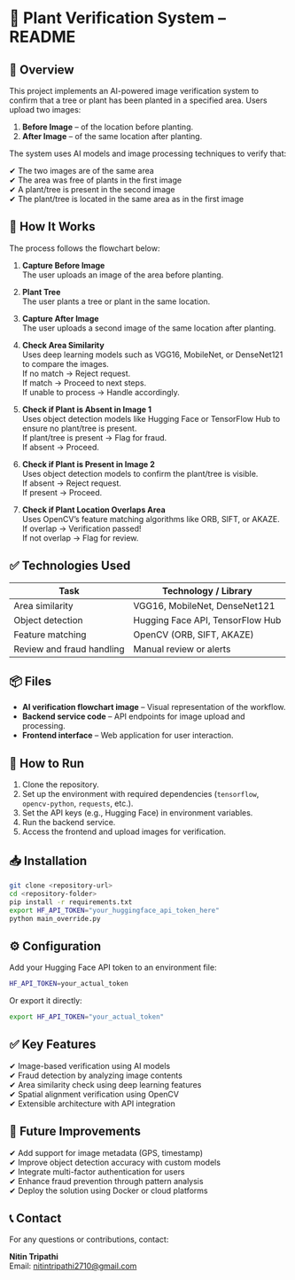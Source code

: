 
# 🌱 Plant Verification System – README

## 📖 Overview
This project implements an AI-powered image verification system to confirm that a tree or plant has been planted in a specified area. Users upload two images:

1. **Before Image** – of the location before planting.
2. **After Image** – of the same location after planting.

The system uses AI models and image processing techniques to verify that:

✔ The two images are of the same area  
✔ The area was free of plants in the first image  
✔ A plant/tree is present in the second image  
✔ The plant/tree is located in the same area as in the first image

## 📂 How It Works

The process follows the flowchart below:

1. **Capture Before Image**  
   The user uploads an image of the area before planting.

2. **Plant Tree**  
   The user plants a tree or plant in the same location.

3. **Capture After Image**  
   The user uploads a second image of the same location after planting.

4. **Check Area Similarity**  
   Uses deep learning models such as VGG16, MobileNet, or DenseNet121 to compare the images.  
   If no match → Reject request.  
   If match → Proceed to next steps.  
   If unable to process → Handle accordingly.

5. **Check if Plant is Absent in Image 1**  
   Uses object detection models like Hugging Face or TensorFlow Hub to ensure no plant/tree is present.  
   If plant/tree is present → Flag for fraud.  
   If absent → Proceed.

6. **Check if Plant is Present in Image 2**  
   Uses object detection models to confirm the plant/tree is visible.  
   If absent → Reject request.  
   If present → Proceed.

7. **Check if Plant Location Overlaps Area**  
   Uses OpenCV’s feature matching algorithms like ORB, SIFT, or AKAZE.  
   If overlap → Verification passed!  
   If not overlap → Flag for review.

## ✅ Technologies Used

| Task                        | Technology / Library      |
|----------------------------|---------------------------|
| Area similarity            | VGG16, MobileNet, DenseNet121 |
| Object detection           | Hugging Face API, TensorFlow Hub |
| Feature matching           | OpenCV (ORB, SIFT, AKAZE) |
| Review and fraud handling  | Manual review or alerts  |

## 📦 Files

- **AI verification flowchart image** – Visual representation of the workflow.
- **Backend service code** – API endpoints for image upload and processing.
- **Frontend interface** – Web application for user interaction.

## 🚀 How to Run

1. Clone the repository.
2. Set up the environment with required dependencies (`tensorflow`, `opencv-python`, `requests`, etc.).
3. Set the API keys (e.g., Hugging Face) in environment variables.
4. Run the backend service.
5. Access the frontend and upload images for verification.

## 📥 Installation

```bash
git clone <repository-url>
cd <repository-folder>
pip install -r requirements.txt
export HF_API_TOKEN="your_huggingface_api_token_here"
python main_override.py
```

## ⚙ Configuration

Add your Hugging Face API token to an environment file:

```bash
HF_API_TOKEN=your_actual_token
```

Or export it directly:

```bash
export HF_API_TOKEN="your_actual_token"
```

## ✅ Key Features

✔ Image-based verification using AI models  
✔ Fraud detection by analyzing image contents  
✔ Area similarity check using deep learning features  
✔ Spatial alignment verification using OpenCV  
✔ Extensible architecture with API integration  

## 📂 Future Improvements

✔ Add support for image metadata (GPS, timestamp)  
✔ Improve object detection accuracy with custom models  
✔ Integrate multi-factor authentication for users  
✔ Enhance fraud prevention through pattern analysis  
✔ Deploy the solution using Docker or cloud platforms  

## 📞 Contact

For any questions or contributions, contact:

**Nitin Tripathi**  
Email: nitintripathi2710@gmail.com
